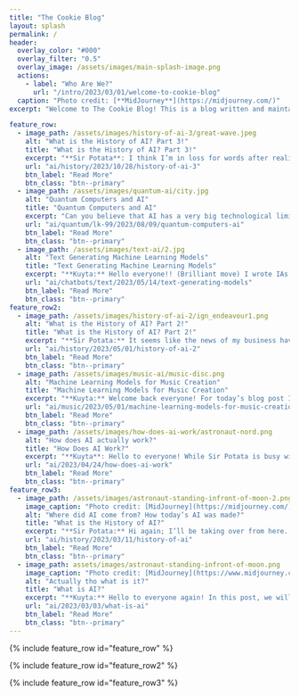 ```yaml
---
title: "The Cookie Blog"
layout: splash
permalink: /
header:
  overlay_color: "#000"
  overlay_filter: "0.5"
  overlay_image: /assets/images/main-splash-image.png
  actions:
    - label: "Who Are We?"
      url: "/intro/2023/03/01/welcome-to-cookie-blog"
  caption: "Photo credit: [**MidJourney**](https://midjourney.com/)"
excerpt: "Welcome to The Cookie Blog! This is a blog written and maintained by two high-school students. Here you will find many posts about AI and art."

feature_row:
  - image_path: /assets/images/history-of-ai-3/great-wave.jpeg
    alt: "What is the History of AI? Part 3!"
    title: "What is the History of AI? Part 3!"
    excerpt: "**Sir Potata**: I think I’m in loss for words after realizing how much time has passed since my last post. It seems like I have reached a new level of procrastination with this performance of mine."
    url: "ai/history/2023/10/28/history-of-ai-3"
    btn_label: "Read More"
    btn_class: "btn--primary"
  - image_path: /assets/images/quantum-ai/city.jpg
    alt: "Quantum Computers and AI"
    title: "Quantum Computers and AI"
    excerpt: "Can you believe that AI has a very big technological limitation? Right now, all those generative AI models like ChatGPT, LLama 2, and Bard can seem to do anything that you give them."
    url: "ai/quantum/lk-99/2023/08/09/quantum-computers-ai"
    btn_label: "Read More"
    btn_class: "btn--primary"
  - image_path: /assets/images/text-ai/2.jpg
    alt: "Text Generating Machine Learning Models"
    title: "Text Generating Machine Learning Models"
    excerpt: "**Kuyta:** Hello everyone!! (Brilliant move) I wrote IAs this entire day, and I am exhausted by it. So, I am going to write about something that I like writing about, which is AI."
    url: "ai/chatbots/text/2023/05/14/text-generating-models"
    btn_label: "Read More"
    btn_class: "btn--primary"
feature_row2:
  - image_path: /assets/images/history-of-ai-2/ign_endeavour1.png
    alt: "What is the History of AI? Part 2!"
    title: "What is the History of AI? Part 2!"
    excerpt: "**Sir Potata:** It seems like the news of my business have been highly exaggerated but as you can see, I’m back with the second part of the last post."
    url: "ai/history/2023/05/01/history-of-ai-2"
    btn_label: "Read More"
    btn_class: "btn--primary" 
  - image_path: /assets/images/music-ai/music-disc.png
    alt: "Machine Learning Models for Music Creation"
    title: "Machine Learning Models for Music Creation"
    excerpt: "**Kuyta:** Welcome back everyone! For today’s blog post I will be talking about AI and machine learning again. But this time, I will show the machine learning models for sound generation, especially music creation."
    url: "ai/music/2023/05/01/machine-learning-models-for-music-creation"
    btn_label: "Read More"
    btn_class: "btn--primary"
  - image_path: /assets/images/how-does-ai-work/astronaut-nord.png
    alt: "How does AI actually work?"
    title: "How Does AI Work?"
    excerpt: "**Kuyta**: Hello to everyone! While Sir Potata is busy with some nerdy stuff, I thought I could write a post on how AI works. So here we go!"
    url: "ai/2023/04/24/how-does-ai-work"
    btn_label: "Read More"
    btn_class: "btn--primary"
feature_row3:
  - image_path: /assets/images/astronaut-standing-infront-of-moon-2.png
    image_caption: "Photo credit: [MidJourney](https://midjourney.com/)"
    alt: "Where did AI come from? How today’s AI was made?"
    title: "What is the History of AI?"
    excerpt: "**Sir Potata:** Hi again; I’ll be taking over from here. Thanks to Kuyta, we now have a good idea of what AI is. But I think that most of us have already heard about it and know something about it (if you didn’t, then I’m afraid you are probably living in a cave)."
    url: "ai/history/2023/03/11/history-of-ai"
    btn_label: "Read More"
    btn_class: "btn--primary"
  - image_path: assets/images/astronaut-standing-infront-of-moon.png
    image_caption: "Photo credit: [MidJourney](https://www.midjourney.com/)"
    alt: "Actually tho what is it?"
    title: "What is AI?"
    excerpt: "**Kuyta:** Hello to everyone again! In this post, we will discuss the magical thingamajig of AI."
    url: "ai/2023/03/03/what-is-ai"
    btn_label: "Read More"
    btn_class: "btn--primary"
---
```


{% include feature_row id="feature_row" %}

{% include feature_row id="feature_row2" %}

{% include feature_row id="feature_row3" %}